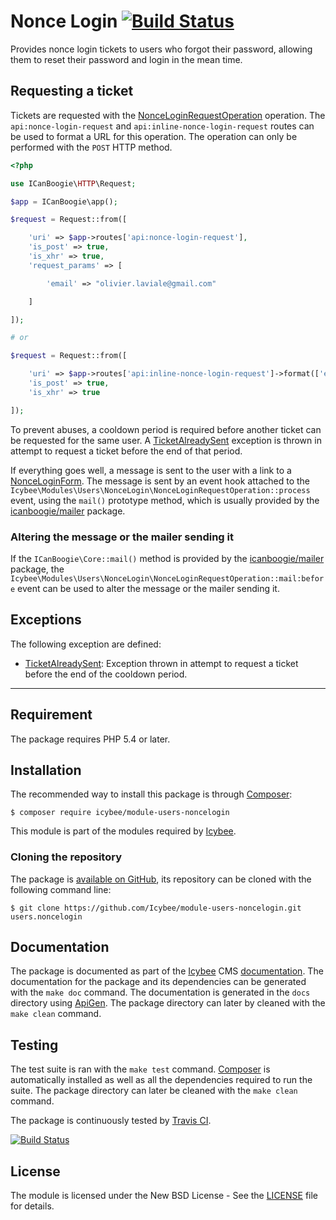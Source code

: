# Nonce Login [![Build Status](https://travis-ci.org/Icybee/module-users-noncelogin.svg?branch=2.0)](https://travis-ci.org/Icybee/module-users-noncelogin)

Provides nonce login tickets to users who forgot their password, allowing them to reset their
password and login in the mean time.





## Requesting a ticket

Tickets are requested with the [NonceLoginRequestOperation][] operation. The
`api:nonce-login-request` and `api:inline-nonce-login-request` routes can be used to format a URL
for this operation. The operation can only be performed with the `POST` HTTP method.

```php
<?php

use ICanBoogie\HTTP\Request;

$app = ICanBoogie\app();

$request = Request::from([

	'uri' => $app->routes['api:nonce-login-request'],
	'is_post' => true,
	'is_xhr' => true,
	'request_params' => [

		'email' => "olivier.laviale@gmail.com"

	]

]);

# or

$request = Request::from([

	'uri' => $app->routes['api:inline-nonce-login-request']->format(['email' => "olivier.laviale@gmail.com"]),
	'is_post' => true,
	'is_xhr' => true

]);
```

To prevent abuses, a cooldown period is required before another ticket can be requested for the
same user. A [TicketAlreadySent][] exception is thrown in attempt to request a ticket before
the end of that period.

If everything goes well, a message is sent to the user with a link to a [NonceLoginForm][].
The message is sent by an event hook attached to the `Icybee\Modules\Users\NonceLogin\NonceLoginRequestOperation::process`
event, using the `mail()` prototype method, which is usually provided by the [icanboogie/mailer]
package.





### Altering the message or the mailer sending it

If the `ICanBoogie\Core::mail()` method is provided by the [icanboogie/mailer] package,
the `Icybee\Modules\Users\NonceLogin\NonceLoginRequestOperation::mail:before` event can be used to
alter the message or the mailer sending it.





## Exceptions

The following exception are defined:

- [TicketAlreadySent][]: Exception thrown in attempt to request a ticket before the end of
the cooldown period.





----------





## Requirement

The package requires PHP 5.4 or later.





## Installation

The recommended way to install this package is through [Composer](http://getcomposer.org/):

```
$ composer require icybee/module-users-noncelogin
```

This module is part of the modules required by [Icybee](http://icybee.org).





### Cloning the repository

The package is [available on GitHub](https://github.com/Icybee/module-users-noncelogin), its repository can be
cloned with the following command line:

	$ git clone https://github.com/Icybee/module-users-noncelogin.git users.noncelogin





## Documentation

The package is documented as part of the [Icybee](http://icybee.org/) CMS
[documentation](http://icybee.org/docs/). The documentation for the package and its
dependencies can be generated with the `make doc` command. The documentation is generated in
the `docs` directory using [ApiGen](http://apigen.org/). The package directory can later by
cleaned with the `make clean` command.





## Testing

The test suite is ran with the `make test` command. [Composer](http://getcomposer.org/) is
automatically installed as well as all the dependencies required to run the suite. The package
directory can later be cleaned with the `make clean` command.

The package is continuously tested by [Travis CI](http://about.travis-ci.org/).

[![Build Status](https://travis-ci.org/Icybee/module-users-noncelogin.svg?branch=2.0)](https://travis-ci.org/Icybee/module-users-noncelogin)






## License

The module is licensed under the New BSD License - See the [LICENSE](LICENSE) file for details.





[icanboogie/mailer]: https://github.com/ICanBoogie/Mailer
[NonceLoginForm]: http://icybee.org/docs/class-Icybee.Modules.Users.NonceLogin.NonceLoginForm.html
[NonceLoginRequestOperation]: http://icybee.org/docs/class-Icybee.Modules.Users.NonceLogin.NonceLoginRequestOperation.html
[TicketAlreadySent]: http://icybee.org/docs/class-Icybee.Modules.Users.NonceLogin.TicketAlreadySent.html
